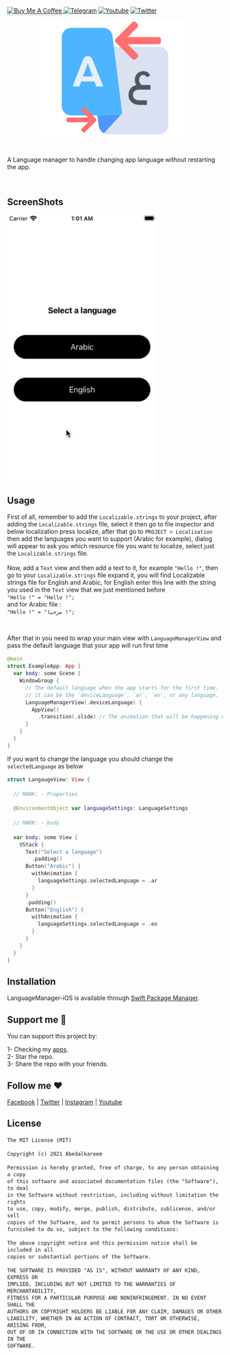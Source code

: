 <a href="https://www.buymeacoffee.com/abedalkareem" target="_blank"><img src="https://www.buymeacoffee.com/assets/img/custom_images/orange_img.png" alt="Buy Me A Coffee" style="height: 20px !important;width: 100px !important; box-shadow: 0px 3px 2px 0px rgba(190, 190, 190, 0.5) !important;-webkit-box-shadow: 0px 3px 2px 0px rgba(190, 190, 190, 0.5) !important;" > </a>
[![Telegram](https://img.shields.io/badge/chat-telegram-0088cc)](https://t.me/+NvUXzshmIg44N2M0)
[![Youtube](https://img.shields.io/badge/subscribe-youtube-c4302b)](https://www.youtube.com/c/Omreyh)
[![Twitter](https://img.shields.io/badge/follow-twitter-00acee)](https://twitter.com/abedalkareemomr)

<p align="center">
<img src="https://raw.githubusercontent.com/Abedalkareem/LanguageManager-SwiftUI/main/Images/logo.png"  width="350">  </center>
</p>
<br>

A Language manager to handle changing app language without restarting the app.

<br>


## ScreenShots

<img src="https://raw.githubusercontent.com/Abedalkareem/LanguageManager-SwiftUI/main/Images/languagemanager.gif"  width="350">

## Usage

First of all, remember to add the ```Localizable.strings``` to your project, after adding the ```Localizable.strings``` file, select it then go to file inspector and below localization press localize, after that go to ```PROJECT > Localisation```  then add the languages you want to support (Arabic for example), dialog will appear to ask you which resource file you want to localize, select just the ```Localizable.strings``` file. <br>  <br>
Now, add a ```Text``` view and then add a text to it, for example ```"Hello !"```, then go to your ```Localizable.strings``` file expand it, you will find Localizable strings file for English and Arabic, for English enter this line with the string you used in the ```Text``` view that we just mentioned before   <br>
```"Hello !" = "Hello !";```  <br>
and for Arabic file :  <br>
```"Hello !" = "مرحبا !";```  <br>


<br>

After that in you need to wrap your main view with ```LanguageManagerView``` and pass the default language that your app will run first time

```swift
@main
struct ExampleApp: App {
  var body: some Scene {
    WindowGroup {
      // The default language when the app starts for the first time.
      // it can be the `deviceLanguage`, `ar`, `en`, or any language.
      LanguageManagerView(.deviceLanguage) {
        AppView()
          .transition(.slide) // The animation that will be happening when the language change.
      }
    }
  }
}
```

If you want to change the language you should change the ```selectedLanguage``` as below

```swift
struct LangaugeView: View {
  
  // MARK: - Properties
  
  @EnvironmentObject var languageSettings: LanguageSettings
  
  // MARK: - body
  
  var body: some View {
    VStack {
      Text("Select a language")
        .padding()
      Button("Arabic") {
        withAnimation {
          languageSettings.selectedLanguage = .ar
        }
      }
      .padding()
      Button("English") {
        withAnimation {
          languageSettings.selectedLanguage = .en
        }
      }
    }
  }
}
```

## Installation

LanguageManager-iOS is available through [Swift Package Manager](https://developer.apple.com/documentation/xcode/adding_package_dependencies_to_your_app).

## Support me 🚀

You can support this project by:  

1- Checking my [apps](https://apps.apple.com/us/developer/id928910207).  
2- Star the repo.  
3- Share the repo with your friends.  

## Follow me ❤️

[Facebook](https://www.facebook.com/Abedalkareem.Omreyh/) | [Twitter](http://twitter.com/abedalkareemomr) | [Instagram](http://instagram.com/abedalkareemomreyh/) | [Youtube](https://www.youtube.com/user/AbedalkareemOmreyh)

## License

```
The MIT License (MIT)

Copyright (c) 2021 Abedalkareem

Permission is hereby granted, free of charge, to any person obtaining a copy
of this software and associated documentation files (the "Software"), to deal
in the Software without restriction, including without limitation the rights
to use, copy, modify, merge, publish, distribute, sublicense, and/or sell
copies of the Software, and to permit persons to whom the Software is
furnished to do so, subject to the following conditions:

The above copyright notice and this permission notice shall be included in all
copies or substantial portions of the Software.

THE SOFTWARE IS PROVIDED "AS IS", WITHOUT WARRANTY OF ANY KIND, EXPRESS OR
IMPLIED, INCLUDING BUT NOT LIMITED TO THE WARRANTIES OF MERCHANTABILITY,
FITNESS FOR A PARTICULAR PURPOSE AND NONINFRINGEMENT. IN NO EVENT SHALL THE
AUTHORS OR COPYRIGHT HOLDERS BE LIABLE FOR ANY CLAIM, DAMAGES OR OTHER
LIABILITY, WHETHER IN AN ACTION OF CONTRACT, TORT OR OTHERWISE, ARISING FROM,
OUT OF OR IN CONNECTION WITH THE SOFTWARE OR THE USE OR OTHER DEALINGS IN THE
SOFTWARE.
```
